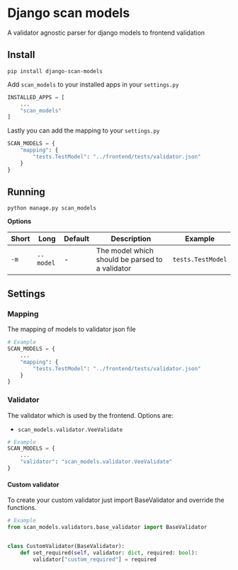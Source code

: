 # Django scan models

A validator agnostic parser for django models to frontend validation

## Install
```
pip install django-scan-models
```

Add `scan_models` to your installed apps in your `settings.py`
```python
INSTALLED_APPS = [
    ...
    "scan_models"
]
```

Lastly you can add the mapping to your `settings.py`
```python
SCAN_MODELS = {
    "mapping": {
        "tests.TestModel": "../frontend/tests/validator.json"
    }
}
```

## Running

```
python manage.py scan_models
```

**Options**

| Short | Long       | Default   | Description                              | Example |
|-------|------------|-----------|------------------------------------------|---------|
| `-m`  | `--model`  | -       | The model which should be parsed to a validator | `tests.TestModel` |

## Settings

### Mapping

The mapping of models to validator json file

```python
# Example
SCAN_MODELS = {
    ...
    "mapping": {
        "tests.TestModel": "../frontend/tests/validator.json"
    }
}
```

### Validator

The validator which is used by the frontend. Options are:
- `scan_models.validator.VeeValidate`

```python
# Example
SCAN_MODELS = {
    ...
    "validator": "scan_models.validator.VeeValidate"
}
```

#### Custom validator

To create your custom validator just import BaseValidator and override the functions.

```python
# Example
from scan_models.validators.base_validator import BaseValidator


class CustomValidator(BaseValidator):
    def set_required(self, validator: dict, required: bool):
        validator["custom_required"] = required
```
